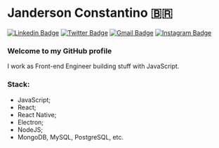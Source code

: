# Janderson Constantino :brazil:

[![Linkedin Badge](https://img.shields.io/badge/-LinkedIn-blue?style=flat-square&logo=Linkedin&logoColor=white&link=https://www.linkedin.com/in/jandersonconstantino/)](https://www.linkedin.com/in/jandersonconstantino/)
[![Twitter Badge](https://img.shields.io/badge/-Twitter-1ca0f1?style=flat-square&labelColor=1ca0f1&logo=twitter&logoColor=white&link=https://twitter.com/jandconstantino)](https://twitter.com/jandconstantino)
[![Gmail Badge](https://img.shields.io/badge/-Gmail-c14438?style=flat-square&logo=Gmail&logoColor=white&link=mailto:jandersonconstantino@gmail.com)](mailto:jandersonconstantino@gmail.com)
[![Instagram Badge](https://img.shields.io/badge/-Instagram-000000?style=flat-square&labelColor=000&logo=instagram&logoColor=white&link=https://www.instagram.com/jandersonconstantino/)](https://www.instagram.com/jandersonconstantino/)

### Welcome to my GitHub profile

I work as Front-end Engineer building stuff with JavaScript.

### Stack:
- JavaScript;
- React;
- React Native;
- Electron;
- NodeJS;
- MongoDB, MySQL, PostgreSQL, etc.

<!--
**JandersonConstantino/JandersonConstantino** is a ✨ _special_ ✨ repository because its `README.md` (this file) appears on your GitHub profile.

Here are some ideas to get you started:

- 🔭 I’m currently working on ...
- 🌱 I’m currently learning ...
- 👯 I’m looking to collaborate on ...
- 🤔 I’m looking for help with ...
- 💬 Ask me about ...
- 📫 How to reach me: ...
- 😄 Pronouns: ...
- ⚡ Fun fact: ...
-->
